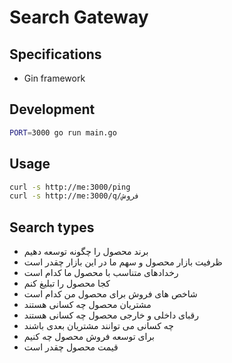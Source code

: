 # Search Gateway

## Specifications

* Gin framework

## Development

```bash
PORT=3000 go run main.go
```

## Usage

```bash
curl -s http://me:3000/ping
curl -s http://me:3000/q/فروش
```

## Search types

* برند محصول را چگونه توسعه دهیم
* ظرفیت بازار محصول و سهم ما در این بازار چقدر است
* رخدادهای متناسب با محصول ما کدام است
* کجا محصول را تبلیغ کنم
* شاخص های فروش برای محصول من کدام است
* مشتریان محصول چه کسانی هستند
* رقبای داخلی و خارجی محصول چه کسانی هستند
* چه کسانی می توانند مشتریان بعدی باشند
* برای توسعه فروش محصول چه کنیم
* قیمت محصول چقدر است